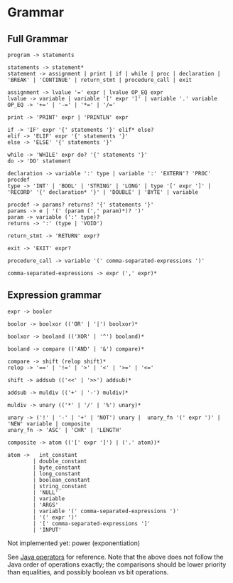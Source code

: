 # Grammar


## Full Grammar

```
program -> statements

statements -> statement*
statement -> assignment | print | if | while | proc | declaration | 'BREAK' | 'CONTINUE' | return_stmt | procedure_call | exit

assignment -> lvalue '=' expr | lvalue OP_EQ expr
lvalue -> variable | variable '[' expr ']' | variable '.' variable
OP_EQ -> '+=' | '-=' | '*=' | '/='

print -> 'PRINT' expr | 'PRINTLN' expr

if -> 'IF' expr '{' statements '}' elif* else?
elif -> 'ELIF' expr '{' statements '}'
else -> 'ELSE' '{' statements '}'

while -> 'WHILE' expr do? '{' statements '}'
do -> 'DO' statement

declaration -> variable ':' type | variable ':' 'EXTERN'? 'PROC' procdef
type -> 'INT' | 'BOOL' | 'STRING' | 'LONG' | type '[' expr ']' | 'RECORD' '{' declaration* '}' | 'DOUBLE' | 'BYTE' | variable

procdef -> params? returns? '{' statements '}'
params -> e | '(' (param (',' param)*)? ')'
param -> variable (':' type)?
returns -> ':' (type | 'VOID')

return_stmt -> 'RETURN' expr?

exit -> 'EXIT' expr?

procedure_call -> variable '(' comma-separated-expressions ')'

comma-separated-expressions -> expr (',' expr)*

```

## Expression grammar

```
expr -> boolor

boolor -> boolxor (('OR' | '|') boolxor)*

boolxor -> booland (('XOR' | '^') booland)*

booland -> compare (('AND' | '&') compare)*

compare -> shift (relop shift)*
relop -> '==' | '!=' | '>' | '<' | '>=' | '<='

shift -> addsub (('<<' | '>>') addsub)*

addsub -> muldiv (('+' | '-') muldiv)*

muldiv -> unary (('*' | '/' | '%') unary)*

unary -> ('!' | '-' | '+' | 'NOT') unary |  unary_fn '(' expr ')' | 'NEW' variable | composite
unary_fn -> 'ASC' | 'CHR' | 'LENGTH'

composite -> atom (('[' expr ']') | ('.' atom))*

atom ->   int_constant
        | double_constant
        | byte_constant
        | long_constant
        | boolean_constant
        | string_constant
        | 'NULL'
        | variable
        | 'ARGS'
        | variable '(' comma-separated-expressions ')'
        | '(' expr ')'
        | '[' comma-separated-expressions ']'
        | 'INPUT'
```

Not implemented yet: power (exponentiation)

See [Java operators](https://docs.oracle.com/javase/tutorial/java/nutsandbolts/operators.html)
for reference. Note that the above does not follow the Java order of operations exactly;
the comparisons should be lower priority than equalities, and possibly boolean vs bit operations.

